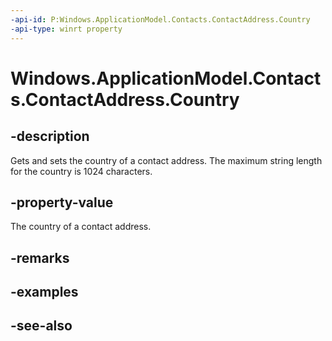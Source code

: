 ```yaml
---
-api-id: P:Windows.ApplicationModel.Contacts.ContactAddress.Country
-api-type: winrt property
---
```


<!-- Property syntax
public string Country { get;  set; }
-->

# Windows.ApplicationModel.Contacts.ContactAddress.Country

## -description
Gets and sets the country of a contact address. The maximum string length for the country is 1024 characters.

## -property-value
The country of a contact address.

## -remarks

## -examples

## -see-also
